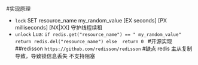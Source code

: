 #实现原理
- `lock`
    SET resource_name my_random_value [EX seconds] [PX milliseconds] [NX|XX]
    守护线程续租
- `unlock`
    Lua:
    `if redis.get("resource_name") == " my_random_value"
     return redis.del("resource_name")
     else 
     return 0 `
#开源实现
##redisson
    `https://github.com/redisson/redisson`
#缺点
    redis 主从复制导致，导致锁信息丢失
    不支持阻塞
    